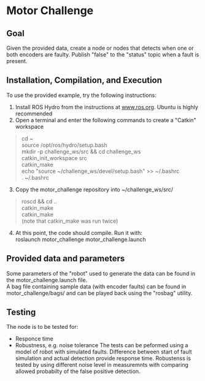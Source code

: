 # Motor Challenge

## Goal
Given the provided data, create a node or nodes that detects when one or both encoders are faulty. Publish "false" to the "status" topic when a fault is present.

## Installation, Compilation, and Execution
To use the provided example, try the following instructions:

1. Install ROS Hydro from the instructions at www.ros.org. Ubuntu is highly recommended  
2. Open a terminal and enter the following commands to create a "Catkin" workspace  
> cd ~  
> source /opt/ros/hydro/setup.bash  
> mkdir -p challenge_ws/src && cd challenge_ws  
> catkin_init_workspace src  
> catkin_make  
> echo "source ~/challenge_ws/devel/setup.bash" >> ~/.bashrc  
> . ~/.bashrc  
3. Copy the motor_challenge repository into ~/challenge_ws/src/  
> roscd && cd ..  
> catkin_make  
> catkin_make    
(note that catkin_make was run twice)  
4. At this point, the code should compile. Run it with:  
roslaunch motor_challenge motor_challenge.launch  

## Provided data and parameters
Some parameters of the "robot" used to generate the data can be found in the motor_challenge.launch file.  
A bag file containing sample data (with encoder faults) can be found in motor_challenge/bags/ and can be played back using the "rosbag" utility.  

## Testing
The node is to be tested for:
+ Responce time
+ Robustness, e.g. noise tolerance
The tests can be peformed using a model of robot with simulated faults. Difference between start of fault simulation and actual detection provide response time.  Robustenss is tested by using different noise level in measuremnts   with comparing allowed probabilty of the false positive detection.
